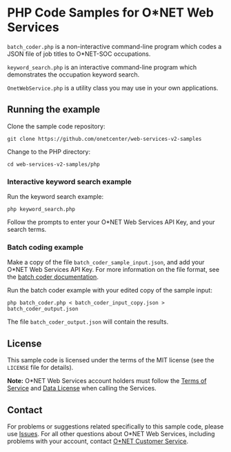 # PHP Code Samples for O\*NET Web Services

`batch_coder.php` is a non-interactive command-line program which codes a JSON file of job titles to O*NET-SOC occupations.

`keyword_search.php` is an interactive command-line program which demonstrates the occupation keyword search.

`OnetWebService.php` is a utility class you may use in your own applications.

## Running the example

Clone the sample code repository:

    git clone https://github.com/onetcenter/web-services-v2-samples

Change to the PHP directory:

    cd web-services-v2-samples/php

### Interactive keyword search example

Run the keyword search example:

    php keyword_search.php

Follow the prompts to enter your O*NET Web Services API Key, and your search terms.

### Batch coding example

Make a copy of the file `batch_coder_sample_input.json`, and add your O*NET Web Services API Key. For more information on the file format, see the [batch coder documentation](batch_coder_README.md).

Run the batch coder example with your edited copy of the sample input:

    php batch_coder.php < batch_coder_input_copy.json > batch_coder_output.json
    
The file `batch_coder_output.json` will contain the results.

## License

This sample code is licensed under the terms of the MIT license (see the `LICENSE` file for details).

**Note:** O\*NET Web Services account holders must follow the [Terms of Service](https://services.onetcenter.org/terms) and [Data License](https://services.onetcenter.org/help/license_data) when calling the Services.

## Contact

For problems or suggestions related specifically to this sample code, please use [Issues](https://github.com/onetcenter/web-services-v2-samples/issues/). For all other questions about O\*NET Web Services, including problems with your account, contact [O\*NET Customer Service](mailto:onet@onetcenter.org).
